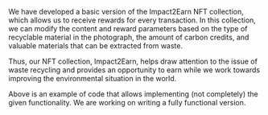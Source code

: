 We have developed a basic version of the Impact2Earn NFT collection, which allows us to receive rewards for every transaction. In this collection, we can modify the content and reward parameters based on the type of recyclable material in the photograph, the amount of carbon credits, and valuable materials that can be extracted from waste.

Thus, our NFT collection, Impact2Earn, helps draw attention to the issue of waste recycling and provides an opportunity to earn while we work towards improving the environmental situation in the world.

Above is an example of code that allows implementing (not completely) the given functionality.
We are working on writing a fully functional version.
